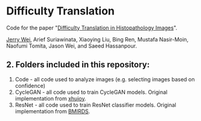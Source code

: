 # Difficulty Translation

Code for the paper "[Difficulty Translation in Histopathology Images](https://arxiv.org/pdf/2004.12535.pdf)".

[Jerry Wei](https://github.com/JerryWei03), Arief Suriawinata, Xiaoying Liu, Bing Ren, Mustafa Nasir-Moin, Naofumi Tomita, Jason Wei, and Saeed Hassanpour.

## 2. Folders included in this repository:
1. Code - all code used to analyze images (e.g. selecting images based on confidence)
2. CycleGAN - all code used to train CycleGAN models. Original implementation from [xhujoy](https://github.com/xhujoy/CycleGAN-tensorflow).
3. ResNet - all code used to train ResNet classifier models. Original implementation from [BMIRDS](https://github.com/BMIRDS/deepslide).

